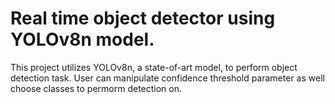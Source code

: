 # Real time object detector using YOLOv8n model.

This project utilizes YOLOv8n, a state-of-art model, to perform object detection task.
User can manipulate confidence threshold parameter as well choose classes to permorm detection on.

